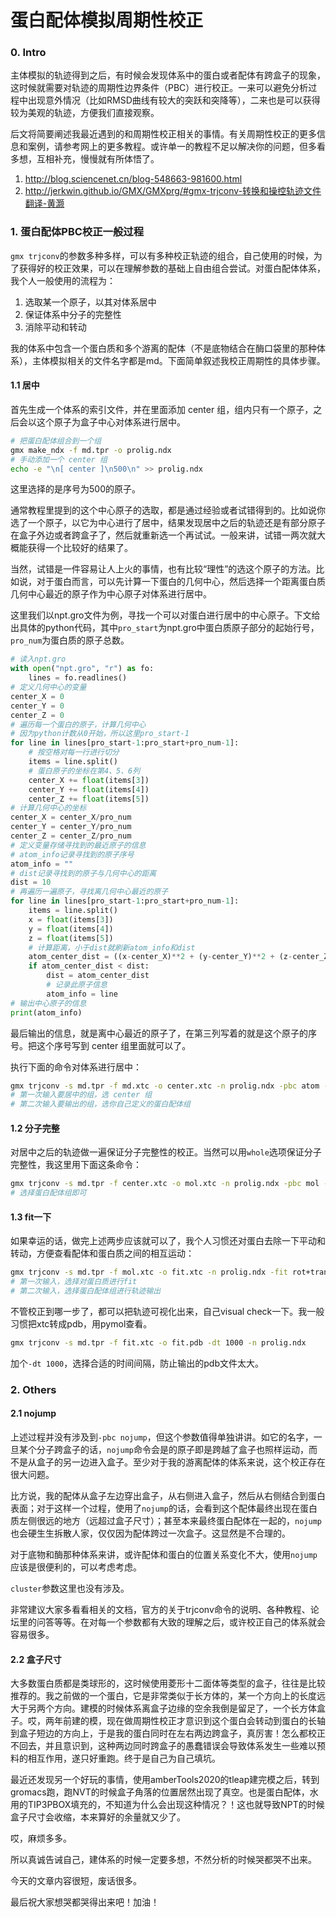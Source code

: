 # 蛋白配体模拟周期性校正

### 0. Intro

主体模拟的轨迹得到之后，有时候会发现体系中的蛋白或者配体有跨盒子的现象，这时候就需要对轨迹的周期性边界条件（PBC）进行校正。一来可以避免分析过程中出现意外情况（比如RMSD曲线有较大的突跃和突降等），二来也是可以获得较为美观的轨迹，方便我们直接观察。

后文将简要阐述我最近遇到的和周期性校正相关的事情。有关周期性校正的更多信息和案例，请参考网上的更多教程。或许单一的教程不足以解决你的问题，但多看多想，互相补充，慢慢就有所体悟了。

1. http://blog.sciencenet.cn/blog-548663-981600.html
2. http://jerkwin.github.io/GMX/GMXprg/#gmx-trjconv-转换和操控轨迹文件翻译-黄灏

### 1.  蛋白配体PBC校正一般过程

`gmx trjconv`的参数多种多样，可以有多种校正轨迹的组合，自己使用的时候，为了获得好的校正效果，可以在理解参数的基础上自由组合尝试。对蛋白配体体系，我个人一般使用的流程为：

1. 选取某一个原子，以其对体系居中
2. 保证体系中分子的完整性
3. 消除平动和转动

我的体系中包含一个蛋白质和多个游离的配体（不是底物结合在酶口袋里的那种体系），主体模拟相关的文件名字都是md。下面简单叙述我校正周期性的具体步骤。

#### 1.1 居中

首先生成一个体系的索引文件，并在里面添加 center 组，组内只有一个原子，之后会以这个原子为盒子中心对体系进行居中。

```bash
# 把蛋白配体组合到一个组
gmx make_ndx -f md.tpr -o prolig.ndx
# 手动添加一个 center 组
echo -e "\n[ center ]\n500\n" >> prolig.ndx
```

这里选择的是序号为500的原子。

通常教程里提到的这个中心原子的选取，都是通过经验或者试错得到的。比如说你选了一个原子，以它为中心进行了居中，结果发现居中之后的轨迹还是有部分原子在盒子外边或者跨盒子了，然后就重新选一个再试试。一般来讲，试错一两次就大概能获得一个比较好的结果了。

当然，试错是一件容易让人上火的事情，也有比较“理性”的选这个原子的方法。比如说，对于蛋白而言，可以先计算一下蛋白的几何中心，然后选择一个距离蛋白质几何中心最近的原子作为中心原子对体系进行居中。

这里我们以npt.gro文件为例，寻找一个可以对蛋白进行居中的中心原子。下文给出具体的python代码，其中`pro_start`为npt.gro中蛋白质原子部分的起始行号，`pro_num`为蛋白质的原子总数。

```python 
# 读入npt.gro 
with open("npt.gro", "r") as fo:
    lines = fo.readlines()
# 定义几何中心的变量
center_X = 0 
center_Y = 0
center_Z = 0 
# 遍历每一个蛋白的原子，计算几何中心
# 因为python计数从0开始，所以这里pro_start-1
for line in lines[pro_start-1:pro_start+pro_num-1]:
    # 按空格对每一行进行切分
    items = line.split()
    # 蛋白原子的坐标在第4、5、6列
    center_X += float(items[3])
    center_Y += float(items[4])
    center_Z += float(items[5])
# 计算几何中心的坐标
center_X = center_X/pro_num
center_Y = center_Y/pro_num
center_Z = center_Z/pro_num
# 定义变量存储寻找到的最近原子的信息
# atom_info记录寻找到的原子序号
atom_info = ""
# dist记录寻找到的原子与几何中心的距离
dist = 10
# 再遍历一遍原子，寻找离几何中心最近的原子
for line in lines[pro_start-1:pro_start+pro_num-1]:
    items = line.split()
    x = float(items[3])
    y = float(items[4])
    z = float(items[5])
    # 计算距离，小于dist就刷新atom_info和dist
    atom_center_dist = ((x-center_X)**2 + (y-center_Y)**2 + (z-center_Z)**2 )**0.5
    if atom_center_dist < dist:
        dist = atom_center_dist
        # 记录此原子信息
        atom_info = line
# 输出中心原子的信息
print(atom_info)
```

最后输出的信息，就是离中心最近的原子了，在第三列写着的就是这个原子的序号。把这个序号写到 center 组里面就可以了。

执行下面的命令对体系进行居中：

```bash
gmx trjconv -s md.tpr -f md.xtc -o center.xtc -n prolig.ndx -pbc atom -center
# 第一次输入要居中的组，选 center 组
# 第二次输入要输出的组，选你自己定义的蛋白配体组
```

#### 1.2 分子完整

对居中之后的轨迹做一遍保证分子完整性的校正。当然可以用`whole`选项保证分子完整性，我这里用下面这条命令：

```bash
gmx trjconv -s md.tpr -f center.xtc -o mol.xtc -n prolig.ndx -pbc mol -ur compact
# 选择蛋白配体组即可
```

#### 1.3 fit一下

如果幸运的话，做完上述两步应该就可以了，我个人习惯还对蛋白去除一下平动和转动，方便查看配体和蛋白质之间的相互运动：

```bash
gmx trjconv -s md.tpr -f mol.xtc -o fit.xtc -n prolig.ndx -fit rot+trans
# 第一次输入，选择对蛋白质进行fit
# 第二次输入，选择蛋白配体组进行轨迹输出
```

不管校正到哪一步了，都可以把轨迹可视化出来，自己visual check一下。我一般习惯把xtc转成pdb，用pymol查看。

```bash
gmx trjconv -s md.tpr -f fit.xtc -o fit.pdb -dt 1000 -n prolig.ndx 
```

加个`-dt 1000`，选择合适的时间间隔，防止输出的pdb文件太大。

### 2. Others

#### 2.1 nojump

上述过程并没有涉及到`-pbc nojump`，但这个参数值得单独讲讲。如它的名字，一旦某个分子跨盒子的话，`nojump`命令会是的原子即是跨越了盒子也照样运动，而不是从盒子的另一边进入盒子。至少对于我的游离配体的体系来说，这个校正存在很大问题。

比方说，我的配体从盒子左边穿出盒子，从右侧进入盒子，然后从右侧结合到蛋白表面；对于这样一个过程，使用了`nojump`的话，会看到这个配体最终出现在蛋白质左侧很远的地方（远超过盒子尺寸）；甚至本来最终蛋白配体在一起的，`nojump`也会硬生生拆散人家，仅仅因为配体跨过一次盒子。这显然是不合理的。

对于底物和酶那种体系来讲，或许配体和蛋白的位置关系变化不大，使用`nojump`应该是很便利的，可以考虑考虑。

`cluster`参数这里也没有涉及。

非常建议大家多看看相关的文档，官方的关于trjconv命令的说明、各种教程、论坛里的问答等等。在对每一个参数都有大致的理解之后，或许校正自己的体系就会容易很多。

#### 2.2 盒子尺寸

大多数蛋白质都是类球形的，这时候使用菱形十二面体等类型的盒子，往往是比较推荐的。我之前做的一个蛋白，它是非常类似于长方体的，某一个方向上的长度远大于另两个方向。建模的时候体系离盒子边缘的空余我倒是留足了，一个长方体盒子。哎，两年前建的模，现在做周期性校正才意识到这个蛋白会转动到蛋白的长轴到盒子短边的方向上，于是我的蛋白同时在左右两边跨盒子，真厉害！怎么都校正不回去，并且意识到，这种两边同时跨盒子的愚蠢错误会导致体系发生一些难以预料的相互作用，遂只好重跑。终于是自己为自己填坑。

最近还发现另一个好玩的事情，使用amberTools2020的tleap建完模之后，转到gromacs跑，跑NVT的时候盒子角落的位置居然出现了真空。也是蛋白配体，水用的TIP3PBOX填充的，不知道为什么会出现这种情况？！这也就导致NPT的时候盒子尺寸会收缩，本来算好的余量就又少了。

哎，麻烦多多。

所以真诚告诫自己，建体系的时候一定要多想，不然分析的时候哭都哭不出来。

今天的文章内容很短，废话很多。

最后祝大家想哭都哭得出来吧！加油！